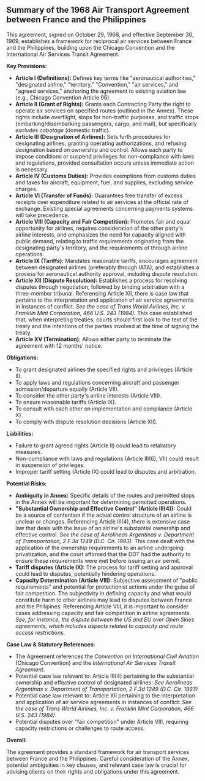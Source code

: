 ## Summary of the 1968 Air Transport Agreement between France and the Philippines

This agreement, signed on October 29, 1968, and effective September 30, 1969, establishes a framework for reciprocal air services between France and the Philippines, building upon the Chicago Convention and the International Air Services Transit Agreement.

**Key Provisions:**

*   **Article I (Definitions):** Defines key terms like "aeronautical authorities," "designated airline," "territory," "Convention," "air services," and "agreed services," anchoring the agreement to existing aviation law (e.g., Chicago Convention Article 96).
*   **Article II (Grant of Rights):** Grants each Contracting Party the right to operate air services on specified routes (outlined in the Annex). These rights include overflight, stops for non-traffic purposes, and traffic stops (embarking/disembarking passengers, cargo, and mail), but specifically *excludes cabotage* (domestic traffic).
*   **Article III (Designation of Airlines):** Sets forth procedures for designating airlines, granting operating authorizations, and refusing designation based on ownership and control. Allows each party to impose conditions or suspend privileges for non-compliance with laws and regulations, provided consultation occurs unless immediate action is necessary.
*   **Article IV (Customs Duties):** Provides exemptions from customs duties and taxes for aircraft, equipment, fuel, and supplies, excluding service charges.
*   **Article VI (Transfer of Funds):** Guarantees free transfer of excess receipts over expenditure related to air services at the official rate of exchange. Existing special agreements concerning payments systems will take precedence.
*   **Article VIII (Capacity and Fair Competition):** Promotes fair and equal opportunity for airlines, requires consideration of the other party's airline interests, and emphasizes the need for capacity aligned with public demand, relating to traffic requirements originating from the designating party's territory, and the requirements of through airline operations.
*   **Article IX (Tariffs):** Mandates reasonable tariffs, encourages agreement between designated airlines (preferably through IATA), and establishes a process for aeronautical authority approval, including dispute resolution.
*   **Article XII (Dispute Resolution):** Establishes a process for resolving disputes through negotiation, followed by binding arbitration with a three-member tribunal. Referencing Article XII, there is case law that pertains to the interpretation and application of air service agreements in instances of conflict. *See the case of Trans World Airlines, Inc. v. Franklin Mint Corporation, 466 U.S. 243 (1984).* This case established that, when interpreting treaties, courts should first look to the text of the treaty and the intentions of the parties involved at the time of signing the treaty.
*   **Article XV (Termination):** Allows either party to terminate the agreement with 12 months' notice.

**Obligations:**

*   To grant designated airlines the specified rights and privileges (Article II).
*   To apply laws and regulations concerning aircraft and passenger admission/departure equally (Article VII).
*   To consider the other party's airline interests (Article VIII).
*   To ensure reasonable tariffs (Article IX).
*   To consult with each other on implementation and compliance (Article X).
*   To comply with dispute resolution decisions (Article XII).

**Liabilities:**

*   Failure to grant agreed rights (Article II) could lead to retaliatory measures.
*   Non-compliance with laws and regulations (Article III(6), VII) could result in suspension of privileges.
*   Improper tariff setting (Article IX) could lead to disputes and arbitration.

**Potential Risks:**

*   **Ambiguity in Annex:** Specific details of the routes and permitted stops in the Annex will be important for determining permitted operations.
*   **"Substantial Ownership and Effective Control" (Article III(4)):** Could be a source of contention if the actual control structure of an airline is unclear or changes. Referencing Article III(4), there is extensive case law that deals with the issue of an airline's substantial ownership and effective control. *See the case of Aerolineas Argentinas v. Department of Transportation, 2 F.3d 1249 (D.C. Cir. 1993).* This case dealt with the application of the ownership requirements to an airline undergoing privatization, and the court affirmed that the DOT had the authority to ensure these requirements were met before issuing an air permit.
*   **Tariff disputes (Article IX):** The process for tariff setting and approval could lead to disputes, potentially hindering operations.
*   **Capacity Determination (Article VIII):** Subjective assessment of "public requirements" and potential for protectionist actions under the guise of fair competition. The subjectivity in defining capacity and what would constitute harm to other airlines may lead to disputes between France and the Philipines. Referencing Article VIII, it is important to consider cases addressing capacity and fair competition in airline agreements. *See, for instance, the dispute between the US and EU over Open Skies agreements, which includes aspects related to capacity and route access restrictions.*

**Case Law & Statutory References:**

*   The Agreement references the *Convention on International Civil Aviation* (Chicago Convention) and the *International Air Services Transit Agreement*.
*   Potential case law relevant to: Article III(4) pertaining to the substantial ownership and effective control of designated airlines: *See Aerolineas Argentinas v. Department of Transportation, 2 F.3d 1249 (D.C. Cir. 1993)*
*   Potential case law relevant to: Article XII pertaining to the interpretation and application of air service agreements in instances of conflict: *See the case of Trans World Airlines, Inc. v. Franklin Mint Corporation, 466 U.S. 243 (1984).*
*   Potential disputes over "fair competition" under Article VIII, requiring capacity restrictions or challenges to route access.

**Overall:**

The agreement provides a standard framework for air transport services between France and the Philippines. Careful consideration of the Annex, potential ambiguities in key clauses, and relevant case law is crucial for advising clients on their rights and obligations under this agreement.
